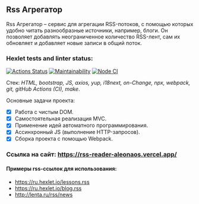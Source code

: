 ## Rss Агрегатор

Rss Агрегатор – сервис для агрегации RSS-потоков, с помощью которых удобно читать разнообразные источники, например, блоги. Он позволяет добавлять неограниченное количество RSS-лент, сам их обновляет и добавляет новые записи в общий поток.

### Hexlet tests and linter status:

[![Actions Status](https://github.com/aleonaos/frontend-project-lvl3/workflows/hexlet-check/badge.svg)](https://github.com/aleonaos/frontend-project-lvl3/actions)
[![Maintainability](https://api.codeclimate.com/v1/badges/594c4ebe6eba8aafbbfa/maintainability)](https://codeclimate.com/github/aleonaos/frontend-project-lvl3/maintainability)
[![Node CI](https://github.com/aleonaos/frontend-project-lvl3/actions/workflows/nodejs.yml/badge.svg?branch=main)](https://github.com/aleonaos/frontend-project-lvl3/actions/workflows/nodejs.yml)

Стек: _HTML, bootstrap, JS, axios, yup, i18next, on-Change, npx, webpack, git, gitHub Actions (CI), make_.

Основные задачи проекта:

- [x] Работа с чистым DOM.
- [x] Самостоятельная реализация MVC.
- [x] Применение идей автоматного программирования.
- [x] Ассинхронный JS (выполнение HTTP-запросов).
- [x] Сборка проекта с помощью Webpack.

### Ссылка на сайт: https://rss-reader-aleonaos.vercel.app/

#### Примеры rss-ссылок для использования:

- https://ru.hexlet.io/lessons.rss
- https://ru.hexlet.io/blog.rss
- http://lenta.ru/rss/news

